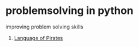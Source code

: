 # problemsolving in python
improving problem solving skills

1. [Language of Pirates](https://github.com/iampujan/problemsolving/tree/master/language%20of%20pirates)
